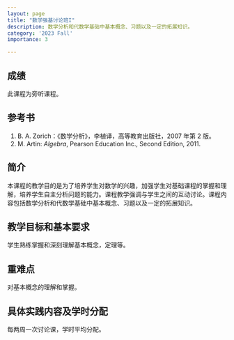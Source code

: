 ```yaml
---
layout: page
title: "数学强基讨论班I"
description: 数学分析和代数学基础中基本概念、习题以及一定的拓展知识。
category: '2023 Fall'
importance: 3

---
```


## 成绩

此课程为旁听课程。

## 参考书

1. B. A. Zorich：《数学分析》，李植译，高等教育出版社，2007 年第 2 版。
2. M. Artin: *Algebra*, Pearson Education Inc., Second Edition, 2011.

## 简介

本课程的教学目的是为了培养学生对数学的兴趣，加强学生对基础课程的掌握和理解，培养学生自主分析问题的能力。课程教学强调与学生之间的互动讨论。课程内容包括数学分析和代数学基础中基本概念、习题以及一定的拓展知识。

## 教学目标和基本要求

学生熟练掌握和深刻理解基本概念，定理等。

## 重难点

对基本概念的理解和掌握。

## 具体实践内容及学时分配

每两周一次讨论课，学时平均分配。
